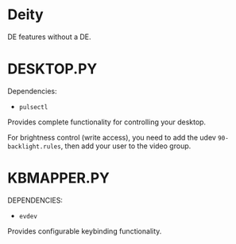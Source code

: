 Deity
==

DE features without a DE.

DESKTOP.PY
=

Dependencies:


- `pulsectl`

Provides complete functionality for controlling your desktop.

For brightness control (write access), you need to add the udev `90-backlight.rules`,
then add your user to the video group.


KBMAPPER.PY
=

DEPENDENCIES:

- `evdev`

Provides configurable keybinding functionality.

